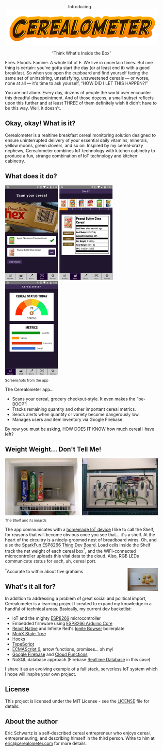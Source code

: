 <div align="center" class="test">
Introducing...
<br>
<img width="500" src="app/static/logo.png" alt="Cerealometer logo" />
<p>“Think What's Inside the Box”</p>
</div>

Fires. Floods. Famine. A whole lot of F. We live in uncertain times. But one thing is certain: you've gotta start the day (or at least end it) with a good breakfast. So when you open the cupboard and find yourself facing the same set of uninspiring, unsatisfying, unsweetened cereals — or worse, none at all — it's time to ask yourself, “HOW DID I LET THIS HAPPEN?!”	

You are not alone. Every day, dozens of people the world over encounter this dreadful disappointment. And of those dozens, a small subset reflects upon this further and at least THREE of them definitely wish it didn't have to be this way. Well, it doesn't.

## Okay, okay! What is it?
Cerealometer is a realtime breakfast cereal monitoring solution designed to ensure uninterrupted delivery of your essential daily vitamins, minerals, yellow moons, green clovers, and so on. Inspired by my cereal-crazy nephews, Cerealometer combines IoT technology with kitchen cabinetry to produce a fun, strange combination of IoT technology and kitchen cabinetry.

## What does it do?

<p align="left">
  <img width="175" src="images/screenshots/ScanScreen.png" />
  <img width="175" src="images/screenshots/ShelfScreen.png" />
  <img width="175" src="images/screenshots/MetricsScreen.png" />
  <br>
  <sub>Screenshots from the app</sub>
</p>

The Cerealometer app...
* Scans your cereal, grocery checkout-style. It even makes the "be-BOOP"!
* Tracks remaining quantity and other important cereal metrics.
* Sends alerts when quantity or variety become dangerously low.
* Manages users and item inventory via Google Firebase.

By now you must be asking, HOW DOES IT KNOW how much cereal I have left?

## Weight Weight... Don't Tell Me!

<p align="left">
<img src="images/hardware/pantry.jpg" width=250 />
<img src="images/hardware/inside.jpg" width=250 />
<br>
<sub>The Shelf and its innards</sub>
</p>

The app communicates with a [homemade IoT device](https://github.com/ahtraddis/cerealometer-hardware) I like to call the Shelf, for reasons that will become obvious once you see that... it's a shelf.
At the heart of the circuitry is a nicely-groomed nest of breadboard wires. Oh, and also the [SparkFun ESP8266 Thing Dev Board](https://www.sparkfun.com/products/13711). Load cells inside the Shelf track the net weight of each cereal box<sup>*</sup>, and the WiFi-connected microcontroller uploads this vital data to the cloud. Also, RGB LEDs communicate status for each, uh, cereal port.

<img align="right" src="images/hardware/chex.jpg" width=100 />

<sup>*</sup>Accurate to within about five grahams</sub>

## What's it all for?
In addition to addressing a problem of great social and political import, Cerealometer is a learning project I created to expand my knowledge in a handful of technical areas. Basically, my current dev bucketlist:
* IoT and the mighty [ESP8266](https://en.wikipedia.org/wiki/ESP8266) microcontroller
* Embedded firmware using [ESP8266 Arduino Core](https://github.com/esp8266/Arduino)
* [React Native](https://facebook.github.io/react-native/) and Infinite Red's [Ignite Bowser](https://github.com/infinitered/ignite-bowser) boilerplate
* [MobX State Tree](https://mobx-state-tree.js.org/intro/philosophy)
* [Hooks](https://reactjs.org/docs/hooks-intro.html)
* [TypeScript](https://www.typescriptlang.org/index.html)
* [ECMAScript 6](http://es6-features.org/), arrow functions, promises... oh my! 
* [Google Firebase](https://firebase.google.com/) and [Cloud Functions](https://cloud.google.com/functions)
* NoSQL database approach (Firebase [Realtime Database](https://firebase.google.com/docs/database) in this case)

I share it as an evolving example of a full stack, serverless IoT system which I hope will inspire your own project.

## License

This project is licensed under the MIT License - see the [LICENSE](LICENSE) file for details.

## About the author
Eric Schwartz is a self-described cereal entrepreneur who enjoys cereal, entrepreneuring, and describing himself in the third person. Write to him at eric@cerealometer.com for more details.